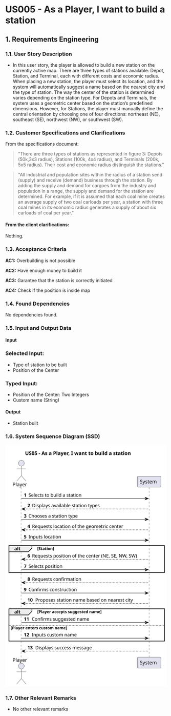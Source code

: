 # US005 - As a Player, I want to build a station

## 1. Requirements Engineering

### 1.1. User Story Description

- In this user story, the player is allowed to build a new station on the currently active map. There are three types of stations available: Depot, Station, and Terminal, each with different costs and economic radius. When placing a new station, the player must select its location, and the system will automatically suggest a name based on the nearest city and the type of station.
The way the center of the station is determined varies depending on the station type. For Depots and Terminals, the system uses a geometric center based on the station’s predefined dimensions. However, for Stations, the player must manually define the central orientation by choosing one of four directions: northeast (NE), southeast (SE), northwest (NW), or southwest (SW).

### 1.2. Customer Specifications and Clarifications

From the specifications document:

> "There are three types of stations as represented in figure 3: Depots (50k,3x3 radius), Stations (100k, 4x4 radius), and Terminals (200k, 5x5 radius). Their cost and economic radius distinguish the stations."

> "All industrial and population sites within the radius of a station send (supply) and receive (demand) business through the station.  By adding the supply and demand for cargoes from the industry and population in a range, the supply and demand for the station are determined. For example, if it is assumed that each coal mine creates an average supply of two coal carloads per year, a station with three coal mines in its economic radius generates a supply of about six carloads of coal per year."

#### From the client clarifications:

Nothing.

### 1.3. Acceptance Criteria

**AC1:** Overbuilding is not possible

**AC2:** Have enough money to build it

**AC3:** Garantee that the station is correctly initiated

**AC4:** Check if the position is inside map


### 1.4. Found Dependencies

No dependencies found.

### 1.5. Input and Output Data
#### Input
  ### Selected Input:
  - Type of station to be built
  - Position of the Center
  ### Typed Input:
  - Position of the Center: Two Integers 
  - Custom name (String)

#### Output
- Station built

### 1.6. System Sequence Diagram (SSD)

![US005-SSD](svg/US005-SSD.svg)

### 1.7. Other Relevant Remarks

- No other relevant remarks
